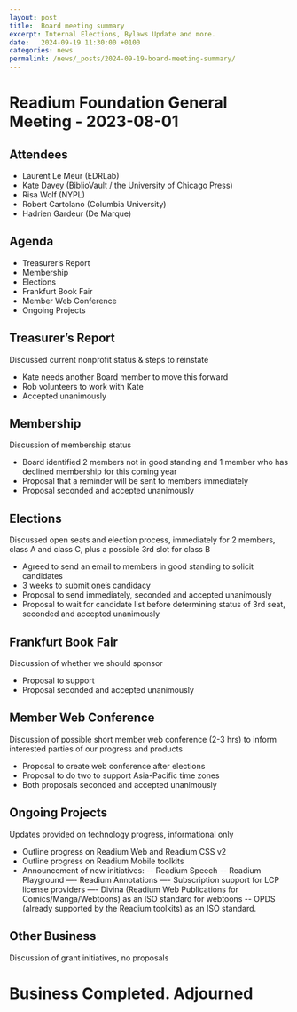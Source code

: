```yaml
---
layout: post
title:  Board meeting summary
excerpt: Internal Elections, Bylaws Update and more. 
date:   2024-09-19 11:30:00 +0100
categories: news
permalink: /news/_posts/2024-09-19-board-meeting-summary/
---
```


Readium Foundation General Meeting - 2023-08-01
=======

Attendees
-----------
- Laurent Le Meur (EDRLab)
- Kate Davey (BiblioVault / the University of Chicago Press)
- Risa Wolf (NYPL)
- Robert Cartolano (Columbia University)
- Hadrien Gardeur (De Marque)


Agenda
-----------
- Treasurer’s Report
- Membership
- Elections
- Frankfurt Book Fair
- Member Web Conference
- Ongoing Projects


Treasurer’s Report
-----------
Discussed current nonprofit status & steps to reinstate
- Kate needs another Board member to move this forward
- Rob volunteers to work with Kate
- Accepted unanimously

Membership
-----------
Discussion of membership status
- Board identified 2 members not in good standing and 1 member who has declined membership for this coming year
- Proposal that a reminder will be sent to members immediately
- Proposal seconded and accepted unanimously

Elections
-----------
Discussed open seats and election process, immediately for 2 members, class A and class C, plus a possible 3rd slot for class B
- Agreed to send an email to members in good standing to solicit candidates
- 3 weeks to submit one’s candidacy
- Proposal to send immediately, seconded and accepted unanimously
- Proposal to wait for candidate list before determining status of 3rd seat, seconded and accepted unanimously

Frankfurt Book Fair
-----------
Discussion of whether we should sponsor
- Proposal to support
- Proposal seconded and accepted unanimously

Member Web Conference
-----------
Discussion of possible short member web conference (2-3 hrs) to inform interested parties of our progress and products
- Proposal to create web conference after elections
- Proposal to do two to support Asia-Pacific time zones
- Both proposals seconded and accepted unanimously

Ongoing Projects
-----------
Updates provided  on technology progress, informational only
- Outline progress on Readium Web and Readium CSS v2
- Outline progress on Readium Mobile toolkits
- Announcement of new initiatives: 
-- Readium Speech
-- Readium Playground
—- Readium Annotations
—- Subscription support for LCP license providers
—- Divina (Readium Web Publications for Comics/Manga/Webtoons) as an ISO standard for webtoons
-- OPDS (already supported by the Readium toolkits) as an ISO standard.


Other Business
-----------
Discussion of grant initiatives, no proposals

Business Completed. Adjourned
=======

